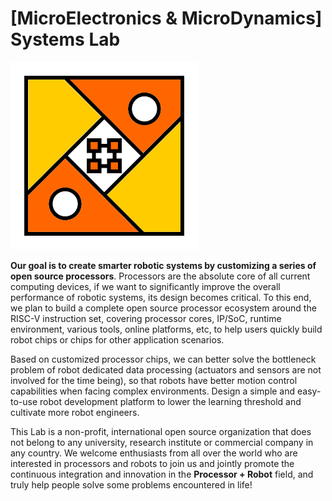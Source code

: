 # [MicroElectronics & MicroDynamics] Systems Lab

<!-- ![MEMDSL Logo](https://avatars.githubusercontent.com/u/172366749?s=300&v=4) -->

<img src="../images/memdsl.png" alt="MEMDSL Logo" width="300px" />

**Our goal is to create smarter robotic systems by customizing a series of open source processors**. Processors are the absolute core of all current computing devices, if we want to significantly improve the overall performance of robotic systems, its design becomes critical. To this end, we plan to build a complete open source processor ecosystem around the RISC-V instruction set, covering processor cores, IP/SoC, runtime environment, various tools, online platforms, etc, to help users quickly build robot chips or chips for other application scenarios.

Based on customized processor chips, we can better solve the bottleneck problem of robot dedicated data processing (actuators and sensors are not involved for the time being), so that robots have better motion control capabilities when facing complex environments. Design a simple and easy-to-use robot development platform to lower the learning threshold and cultivate more robot engineers.

This Lab is a non-profit, international open source organization that does not belong to any university, research institute or commercial company in any country. We welcome enthusiasts from all over the world who are interested in processors and robots to join us and jointly promote the continuous integration and innovation in the **Processor + Robot** field, and truly help people solve some problems encountered in life!
